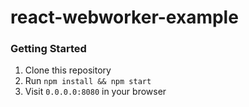 # react-webworker-example

### Getting Started
1. Clone this repository
2. Run `npm install && npm start`
3. Visit `0.0.0.0:8080` in your browser
